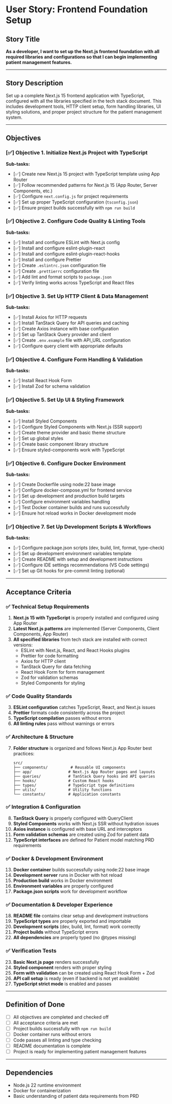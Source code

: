# User Story: Frontend Foundation Setup

## Story Title
**As a developer, I want to set up the Next.js frontend foundation with all required libraries and configurations so that I can begin implementing patient management features.**

---

## Story Description
Set up a complete Next.js 15 frontend application with TypeScript, configured with all the libraries specified in the tech stack document. This includes development tools, HTTP client setup, form handling libraries, UI styling solutions, and proper project structure for the patient management system.

---

## Objectives

### [✅] Objective 1. Initialize Next.js Project with TypeScript
**Sub-tasks:**
- [✅] Create new Next.js 15 project with TypeScript template using App Router
- [✅] Follow recommended patterns for Next.js 15 (App Router, Server Components, etc.)
- [✅] Configure `next.config.js` for project requirements
- [✅] Set up proper TypeScript configuration (`tsconfig.json`)
- [✅] Ensure project builds successfully with `npm run build`

### [✅] Objective 2. Configure Code Quality & Linting Tools
**Sub-tasks:**
- [✅] Install and configure ESLint with Next.js config
- [✅] Install and configure eslint-plugin-react
- [✅] Install and configure eslint-plugin-react-hooks
- [✅] Install and configure Prettier
- [✅] Create `.eslintrc.json` configuration file
- [✅] Create `.prettierrc` configuration file
- [✅] Add lint and format scripts to `package.json`
- [✅] Verify linting works across TypeScript and React files

### [✅] Objective 3. Set Up HTTP Client & Data Management
**Sub-tasks:**
- [✅] Install Axios for HTTP requests
- [✅] Install TanStack Query for API queries and caching
- [✅] Create Axios instance with base configuration
- [✅] Set up TanStack Query provider and client
- [✅] Create `.env.example` file with API_URL configuration
- [✅] Configure query client with appropriate defaults

### [✅] Objective 4. Configure Form Handling & Validation
**Sub-tasks:**
- [✅] Install React Hook Form
- [✅] Install Zod for schema validation

### [✅] Objective 5. Set Up UI & Styling Framework
**Sub-tasks:**
- [✅] Install Styled Components
- [✅] Configure Styled Components with Next.js (SSR support)
- [✅] Create theme provider and basic theme structure
- [✅] Set up global styles
- [✅] Create basic component library structure
- [✅] Ensure styled-components work with TypeScript

### [✅] Objective 6. Configure Docker Environment
**Sub-tasks:**
- [✅] Create Dockerfile using node:22 base image
- [✅] Configure docker-compose.yml for frontend service
- [✅] Set up development and production build targets
- [✅] Configure environment variables handling
- [✅] Test Docker container builds and runs successfully
- [✅] Ensure hot reload works in Docker development mode

### [✅] Objective 7. Set Up Development Scripts & Workflows
**Sub-tasks:**
- [✅] Configure package.json scripts (dev, build, lint, format, type-check)
- [✅] Set up development environment variables template
- [✅] Create README with setup and development instructions
- [✅] Configure IDE settings recommendations (VS Code settings)
- [✅] Set up Git hooks for pre-commit linting (optional)

---

## Acceptance Criteria

### ✅ Technical Setup Requirements
1. **Next.js 15 with TypeScript** is properly installed and configured using App Router
2. **Latest Next.js patterns** are implemented (Server Components, Client Components, App Router)
3. **All specified libraries** from tech stack are installed with correct versions:
   - ESLint with Next.js, React, and React Hooks plugins
   - Prettier for code formatting
   - Axios for HTTP client
   - TanStack Query for data fetching
   - React Hook Form for form management
   - Zod for validation schemas
   - Styled Components for styling

### ✅ Code Quality Standards
3. **ESLint configuration** catches TypeScript, React, and Next.js issues
4. **Prettier** formats code consistently across the project
5. **TypeScript compilation** passes without errors
6. **All linting rules** pass without warnings or errors

### ✅ Architecture & Structure
7. **Folder structure** is organized and follows Next.js App Router best practices:
   ```
   src/
   ├── components/          # Reusable UI components
   ├── app/                # Next.js App Router pages and layouts
   ├── queries/            # TanStack Query hooks and API queries
   ├── hooks/              # Custom React hooks
   ├── types/              # TypeScript type definitions
   ├── utils/              # Utility functions
   └── constants/          # Application constants
   ```

### ✅ Integration & Configuration
8. **TanStack Query** is properly configured with QueryClient
9. **Styled Components** works with Next.js SSR without hydration issues
10. **Axios instance** is configured with base URL and interceptors
11. **Form validation schemas** are created using Zod for patient data
12. **TypeScript interfaces** are defined for Patient model matching PRD requirements

### ✅ Docker & Development Environment
13. **Docker container** builds successfully using node:22 base image
14. **Development server** runs in Docker with hot reload
15. **Production build** works in Docker environment
16. **Environment variables** are properly configured
17. **Package.json scripts** work for development workflow

### ✅ Documentation & Developer Experience
18. **README file** contains clear setup and development instructions
19. **TypeScript types** are properly exported and importable
20. **Development scripts** (dev, build, lint, format) work correctly
21. **Project builds** without TypeScript errors
22. **All dependencies** are properly typed (no @types missing)

### ✅ Verification Tests
23. **Basic Next.js page** renders successfully
24. **Styled component** renders with proper styling
25. **Form with validation** can be created using React Hook Form + Zod
26. **API call setup** is ready (even if backend is not yet available)
27. **TypeScript strict mode** is enabled and passes

---

## Definition of Done
- [ ] All objectives are completed and checked off
- [ ] All acceptance criteria are met
- [ ] Project builds successfully with `npm run build`
- [ ] Docker container runs without errors
- [ ] Code passes all linting and type checking
- [ ] README documentation is complete
- [ ] Project is ready for implementing patient management features

---

## Dependencies
- Node.js 22 runtime environment
- Docker for containerization
- Basic understanding of patient data requirements from PRD